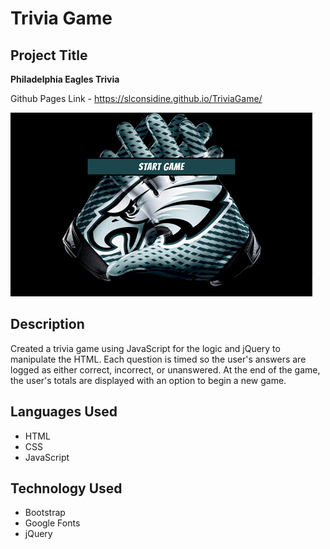 # Trivia Game
## Project Title
**Philadelphia Eagles Trivia**


Github Pages Link - https://slconsidine.github.io/TriviaGame/

![Trivia Game](https://github.com/slconsidine/TriviaGame/blob/master/assets/images/trivia-screenshot.PNG)

## Description
Created a trivia game using JavaScript for the logic and jQuery to manipulate the HTML. Each question is timed so the user's answers are logged as either correct, incorrect, or unanswered. At the end of the game, the user's totals are displayed with an option to begin a new game. 

## Languages Used
* HTML
* CSS
* JavaScript

## Technology Used
* Bootstrap
* Google Fonts
* jQuery
